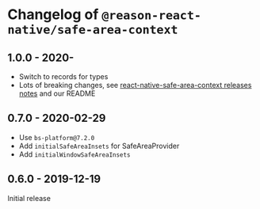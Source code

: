 # Changelog of `@reason-react-native/safe-area-context`

## 1.0.0 - 2020-

- Switch to records for types
- Lots of breaking changes, see
  [react-native-safe-area-context releases notes](#todo) and our README

## 0.7.0 - 2020-02-29

- Use `bs-platform@7.2.0`
- Add `initialSafeAreaInsets` for SafeAreaProvider
- Add `initialWindowSafeAreaInsets`

## 0.6.0 - 2019-12-19

Initial release
